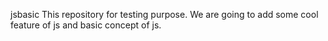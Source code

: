jsbasic
This repository for testing purpose. 
We are going to add some cool feature of js and basic concept of js.